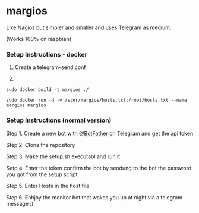 # margios
Like Nagios but simpler and smaller and uses Telegram as medium.

(Works 100% on raspbian)

### Setup Instructions - docker

1. Create a telegram-send.conf

2. 
```
sudo docker build -t margios ./

sudo docker run -d -v /stor/margios/hosts.txt:/root/hosts.txt --name margios margios
```

### Setup Instructions (normal version)

Step 1. Create a new bot with [@BotFather](https://t.me/BotFather) on Telegram and get the api token

Step 2. Clone the repository

Step 3. Make the setup.sh executabl and run it

Setp 4. Enter the token confirm the bot by sendung to the bot the password you got from the setup script

Step 5. Enter Hosts in the host file

Step 6. Enhjoy the monitor bot that wakes you up at night via a telegram message ;)
